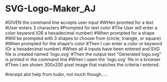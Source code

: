 # SVG-Logo-Maker_AJ

#GIVEN the command line accepts user input
#WHen promted for a text
#User enters 3 characters
#Prompted for text color
#The User will enter a color keyword (OR a hexadecimal number)
#When prompted for a shape
#Will be prompted with 3 shapes to choose from (circle, triangle, or square)
#When prompted for the shape's color
#Then I can enter a color or keyword (Or a hexadecimal number)
#When all 4 inputs have been entered and SVG file is created named 'logo.svg'
#Then the output text "Generated logo.svg" is printed in the command line
#When I open the 'logo.svg' file in a browser
#Then I am shown 300x200 pixel image that matches the criteria I entered.


#receipt alot help from tudor, not much though.....